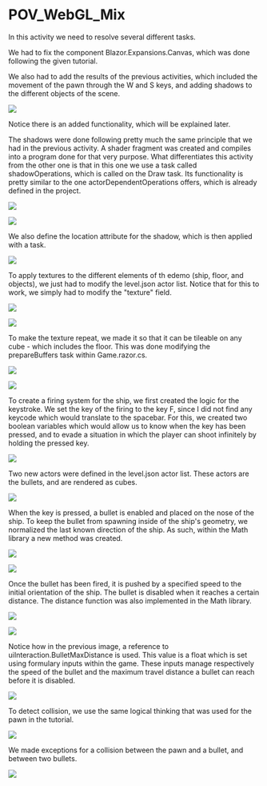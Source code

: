 # POV_WebGL_Mix

In this activity we need to resolve several different tasks.

We had to fix the component Blazor.Expansions.Canvas, which was done following the given tutorial.

We also had to add the results of the previous activities, which included the movement of the pawn through the W and S keys, and adding shadows to the different objects of the scene.

![](Img/image9.png)

Notice there is an added functionality, which will be explained later.

The shadows were done following pretty much the same principle that we had in the previous activity. A shader fragment was created and compiles into a program done for that very purpose. What differentiates this activity from the other one is that in this one we use a task called shadowOperations, which is called on the Draw task. Its functionality is pretty similar to the one actorDependentOperations offers, which is already defined in the project.

![](Img/image3.png)

![](Img/image15.png)

We also define the location attribute for the shadow, which is then applied with a task.

![](Img/image12.png)

To apply textures to the different elements of th edemo (ship, floor, and objects), we just had to modify the level.json actor list. Notice that for this to work, we simply had to modify the "texture" field.

![](Img/image16.png)

![](Img/image14.png)

To make the texture repeat, we made it so that it can be tileable on any cube - which includes the floor. This was done modifying the prepareBuffers task within Game.razor.cs.

![](Img/image1.png)

![](Img/image4.png)

To create a firing system for the ship, we first created the logic for the keystroke. We set the key of the firing to the key F, since I did not find any keycode which would translate to the spacebar. For this, we created two boolean variables which would allow us to know when the key has been pressed, and to evade a situation in which the player can shoot infinitely by holding the pressed key.

![](Img/image17.png)

Two new actors were defined in the level.json actor list. These actors are the bullets, and are rendered as cubes. 

![](Img/image5.png)

When the key is pressed, a bullet is enabled and placed on the nose of the ship. To keep the bullet from spawning inside of the ship's geometry, we normalized the last known direction of the ship. As such, within the Math library a new method was created.

![](Img/image6.png)

![](Img/image11.png)

Once the bullet has been fired, it is pushed by a specified speed to the initial orientation of the ship. The bullet is disabled when it reaches a certain distance. The distance function was also implemented in the Math library.

![](Img/image8.png)

![](Img/image2.png)

Notice how in the previous image, a reference to uiInteraction.BulletMaxDistance is used. This value is a float which is set using formulary inputs within the game. These inputs manage respectively the speed of the bullet and the maximum travel distance a bullet can reach before it is disabled.

![](Img/image13.png)

To detect collision, we use the same logical thinking that was used for the pawn in the tutorial.

![](Img/image10.png)

We made exceptions for a collision between the pawn and a bullet, and between two bullets.

![](Img/image7.png)
